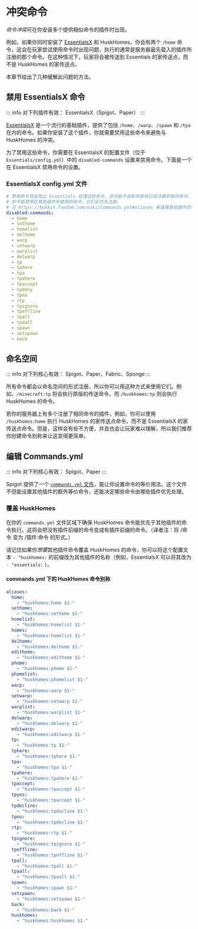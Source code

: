 # 冲突命令
*命令冲突*可在你安装多个提供相似命令的插件时出现。

例如，如果你同时安装了 [EssentialsX](https://essentialsx.net/) 和 HuskHomes，你会有两个 `/home` 命令，这会在玩家尝试使用命令时出现问题，执行的通常是服务器最先载入的插件所注册的那个命令。在这种情况下，玩家将会被传送到 Essentials 的家传送点，而不是 HuskHomes 的家传送点。

本章节给出了几种缓解此问题的方法。

## 禁用 EssentialsX 命令

::: info 对下列插件有效：
EssentialsX（Spigot、Paper）
:::

[EssentialsX](https://essentialsx.net/) 是一个流行的基础插件，提供了包括 `/home`、`/warp`、`/spawn` 和 `/tpa` 在内的命令。如果你安装了这个插件，你就需要禁用这些命令来避免与 HuskHomes 的冲突。

为了禁用这些命令，你需要在 EssentialsX 的配置文件（位于 `Essentials/config.yml`）中的 `disabled-commands` 设置来禁用命令。下面是一个在 EssentialsX 禁用命令的设置。

### EssentialsX config.yml 文件
```YAML
# 禁用命令将会阻止 Essentials 处理这些命令，该功能不会影响其他已经注册的相同命令。
# 你不能禁用在其他插件中使用的命令，它们会优先注册。
# 见 https://bukkit.fandom.com/wiki/Commands.yml#aliases 来连接其他插件的命令。
disabled-commands:
  - home
  - sethome
  - homelist
  - delhome
  - warp
  - setwarp
  - warplist
  - delwarp
  - tp
  - tphere
  - tpa
  - tpahere
  - tpaccept
  - tpdeny
  - tpno
  - rtp
  - tpignore
  - tpoffline
  - tpall
  - tpaall
  - spawn
  - setspawn
  - back
```
  
## 命名空间
::: info 对下列核心有效：
Spigot、Paper、Fabric、Sponge
:::

所有命令都会以命名空间的形式注册，所以你可以用这种方式来使用它们。例如，`/minecraft:tp` 将会执行原版的传送命令，而 `/huskhomes:tp` 则会执行 HuskHomes 的命令。

若你的服务器上有多个注册了相同命令的插件，例如，你可以使用 `/huskhomes:home` 执行 HuskHomes 的家传送点命令，而不是 EssentialsX 的家传送点命令。但是，这样会有些不方便，并且也会让玩家难以理解，所以我们推荐你创建命令别称来让这变得更简单。

## 编辑 Commands.yml

::: info 对下列核心有效：
Spigot、Paper
:::

Spigot 提供了一个 [`commands.yml` 文件](https://bukkit.fandom.com/wiki/Commands.yml)，能让你设置命令的等价用法。这个文件不但能设置其他插件的额外等价命令，还能决定哪些命令由哪些插件优先处理。

### 覆盖 HuskHomes

在你的 `commands.yml` 文件区域下确保 HuskHomes 命令能优先于其他插件的命令执行。这将会把没有插件前缀的命令变成有插件前缀的命令。（译者注：将 /命令 变为 /插件:命令 的形式。）

请记住如果你*想要*其他插件命令覆盖 HuskHomes 的命令，你可以将这个配置文本 `- "huskhomes:` 的前缀改为其他插件的名称（例如，EssentialsX 可以将其改为 `- "essentials:` ）。

#### commands.yml 下的 HuskHomes 命令别称

```YAML
aliases:
  home:
    - "huskhomes:home $1-"
  sethome:
    - "huskhomes:sethome $1-"
  homelist:
    - "huskhomes:homelist $1-"
  homes:
    - "huskhomes:homelist $1-"
  delhome:
    - "huskhomes:delhome $1-"
  edithome:
    - "huskhomes:edithome $1-"
  phome:
    - "huskhomes:phome $1-"
  phomelist:
    - "huskhomes:phomelist $1-"
  warp:
    - "huskhomes:warp $1-"
  setwarp:
    - "huskhomes:setwarp $1-"
  warplist:
    - "huskhomes:warplist $1-"
  delwarp:
    - "huskhomes:delwarp $1-"
  editwarp:
    - "huskhomes:editwarp $1-"
  tp:
    - "huskhomes:tp $1-"
  tphere:
    - "huskhomes:tphere $1-"
  tpa:
    - "huskhomes:tpa $1-"
  tpahere:
    - "huskhomes:tpahere $1-"
  tpaccept:
    - "huskhomes:tpaccept $1-"
  tpyes:
    - "huskhomes:tpaccept $1-"
  tpdecline:
    - "huskhomes:tpdecline $1-"
  tpno:
    - "huskhomes:tpdecline $1-"
  rtp:
    - "huskhomes:rtp $1-"
  tpignore:
    - "huskhomes:tpignore $1-"
  tpoffline:
    - "huskhomes:tpoffline $1-"
  tpall:
    - "huskhomes:tpall $1-"
  tpaall:
    - "huskhomes:tpaall $1-"
  spawn:
    - "huskhomes:spawn $1-"
  setspawn:
    - "huskhomes:setspawn $1-"
  back:
    - "huskhomes:back $1-"
  huskhomes:
    - "huskhomes:huskhomes $1-"
```
